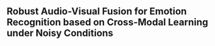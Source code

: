 ## Robust Audio-Visual Fusion for Emotion Recognition based on Cross-Modal Learning under Noisy Conditions
